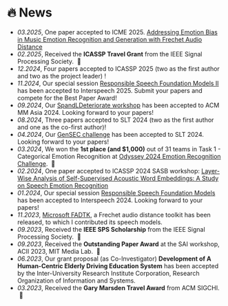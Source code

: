 # 🔥 News
- *03.2025*, One paper accepted to ICME 2025. [Addressing Emotion Bias in Music Emotion Recognition and Generation with Frechet Audio Distance](https://arxiv.org/abs/2409.15545)
- *02.2025*, Received the **ICASSP Travel Grant** from the IEEE Signal Processing Society. &nbsp;🎉
- *12.2024*, Four papers accepted to ICASSP 2025 (two as the first author and two as the project leader) !
- *11.2024*, Our special session [Responsible Speech Foundation Models II](https://sites.google.com/view/responsiblespeech/) has been accepted to Interspeech 2025. Submit your papers and compete for the Best Paper Award!
- *09.2024*, Our [SpandLDeteriorate workshop](https://sites.google.com/view/spandldeteriorate) has been accepted to ACM MM Asia 2024. Looking forward to your papers!
- *08.2024*, Three papers accepted to SLT 2024 (two as the first author and one as the co-first author)!
- *04.2024*, Our [GenSEC challenge](https://sites.google.com/view/gensec-challenge) has been accepted to SLT 2024. Looking forward to your papers!
- *03.2024*, We won the **1st place (and $1,000)** out of 31 teams in Task 1 - Categorical Emotion Recognition at [Odyssey 2024 Emotion Recognition Challenge](https://www.odyssey2024.org/emotion-recognition-challenge). &nbsp;🎉
- *02.2024*, One paper accepted to ICASSP 2024 SASB workshop: [Layer-Wise Analysis of Self-Supervised Acoustic Word Embeddings: A Study on Speech Emotion Recognition](https://arxiv.org/abs/2402.02617)
- *01.2024*, Our special session [Responsible Speech Foundation Models](https://sites.google.com/view/responsiblespeech/) has been accepted to Interspeech 2024. Looking forward to your papers!
- *11.2023*, [Microsoft FADTK](https://github.com/microsoft/fadtk), a Frechet audio distance toolkit has been released, to which I contributed its speech models.
- *09.2023*, Received the **IEEE SPS Scholarship** from the IEEE Signal Processing Society. &nbsp;🎉
- *09.2023*, Received the **Outstanding Paper Award** at the SAI workshop, ACII 2023, MIT Media Lab. &nbsp;🎉
- *06.2023*, Our grant proposal (as Co-Investigator) **Development of A Human-Centric Elderly Driving Education System** has been accepted by the Inter-University Research Institute Corporation, Research Organization of Information and Systems.
- *03.2023*, Received the **Gary Marsden Travel Award** from ACM SIGCHI. &nbsp;🎉